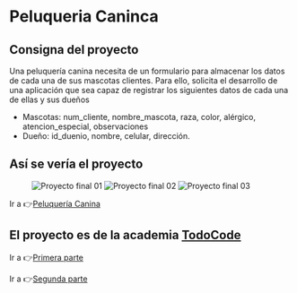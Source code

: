 # Peluqueria Caninca

## Consigna del proyecto
<p>Una peluquería canina necesita de un formulario para almacenar los datos de cada una de sus mascotas clientes. Para ello, solicita el desarrollo de una aplicación que sea capaz de registrar los siguientes datos de cada una de ellas y sus dueños</p>
<ul>
    <li>Mascotas: num_cliente, nombre_mascota, raza, color, alérgico, atencion_especial, observaciones</li>
    <li>Dueño: id_duenio, nombre, celular, dirección.</li>
</ul>

## Así se vería el proyecto
<figure>
    <img src="https://i.ibb.co/nCjVpjn/peluqueria-canina1.png" alt="Proyecto final 01">
    <img src="https://i.ibb.co/6P7ZJWS/peluqueria-canina2.png" alt="Proyecto final 02">
    <img src="https://i.ibb.co/jHgrN49/peluqueria-canina3.png" alt="Proyecto final 03">
</figure>


<p>Ir a 👉<a href="https://github.com/totimang/peluqueriaCanina" target="new">Peluquería Canina</a></p>

## El proyecto es de la academia <a href="https://todocodeacademy.com">TodoCode</a>

<p>Ir a 👉<a href="https://www.youtube.com/watch?v=Gd4QQtQz5DE" target="new">Primera parte</a></p>
<p>Ir a 👉<a href="https://www.youtube.com/watch?v=pxJ-nzmxSCo" target="new">Segunda parte</a></p>
